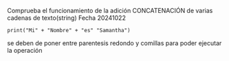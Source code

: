 Comprueba el funcionamiento de la adición 
CONCATENACIÓN  de varias cadenas de texto(string)
Fecha 20241022

```
print("Mi" + "Nombre" + "es" "Samantha")
```
se deben de poner entre parentesis redondo y comillas para poder ejecutar la operación
